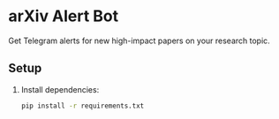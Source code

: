# arXiv Alert Bot

Get Telegram alerts for new high-impact papers on your research topic.

## Setup
1. Install dependencies:
   ```bash
   pip install -r requirements.txt
